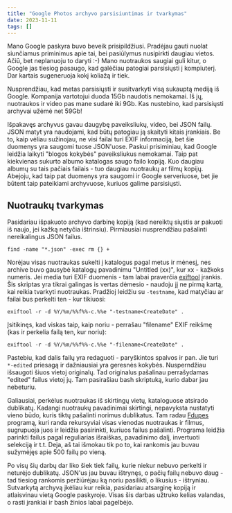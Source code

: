 ```yaml
---
title: "Google Photos archyvo parsisiuntimas ir tvarkymas"
date: 2023-11-11
tags: []
---
```


Mano Google paskyra buvo beveik prisipildžiusi. Pradėjau gauti nuolat siunčiamus
priminimus apie tai, bei pasiūlymus nusipirkti daugiau vietos. Ačiū, bet
neplanuoju to daryti :-) Mano nuotraukos saugiai guli kitur, o Google jas
tiesiog pasaugo, kad galėčiau patogiai parsisiųsti į kompiuterį. Dar kartais
sugeneruoja kokį koliažą ir tiek.

Nusprendžiau, kad metas parsisiųsti ir susitvarkyti visą sukauptą mediją iš
Google. Kompanija vartotojui duoda 15Gb naudotis nemokamai. Iš jų, nuotraukos ir
video pas mane sudarė iki 9Gb. Kas nustebino, kad parsisiųsti archyvai užėmė
net 59Gb!

Išpakavęs archyvus gavau daugybę paveiksliukų, video, bei JSON failų. JSON matyt
yra naudojami, kad būtų patogiau ją skaityti kitais įrankiais. Be to, kaip
vėliau sužinojau, ne visi failai turi EXIF informaciją, bet šie duomenys yra
saugomi tuose JSON'uose. Paskui prisiminiau, kad Google leidžia laikyti "blogos
kokybės" paveiksliukus nemokamai. Taip pat kiekvienas sukurto albumo katalogas
saugo failo kopiją. Kuo daugiau albumų su tais pačiais failais - tuo daugiau
nuotraukų ar filmų kopijų. Abejoju, kad taip pat duomenys yra saugomi ir Google
serveriuose, bet jie būtent taip pateikiami archyvuose, kuriuos galime
parsisiųsti.

## Nuotraukų tvarkymas

Pasidariau išpakuoto archyvo darbinę kopiją (kad nereiktų siųstis ar pakuoti iš
naujo, jei kažką netyčia ištrinsiu). Pirmiausiai nusprendžiau pašalinti
nereikalingus JSON failus.

```shell
find -name "*.json" -exec rm {} +
```

Norėjau visas nuotraukas sukelti į katalogus pagal metus ir mėnesį, nes archive
buvo gausybė katalogų pavadinimu "Untitled (xx)", kur xx - kažkoks numeris. Jei
media turi EXIF duomenis - tam labai praverčia [exiftool][1] įrankis. Šis
skriptas yra tikrai galingas is vertas dėmesio - naudoju jį ne pirmą kartą, kai
reikia tvarkyti nuotraukas. Pradžioj leidžiu su `-testname`, kad matyčiau ar
failai bus perkelti ten - kur tikiuosi:

```shell
exiftool -r -d %Y/%m/%%f%%-c.%%e "-testname<CreateDate" .
```

Įsitikinęs, kad viskas taip, kaip noriu - perrašau "filename" EXIF reikšmę (kas
ir perkelia failą ten, kur noriu):

```shell
exiftool -r -d %Y/%m/%%f%%-c.%%e "-filename<CreateDate" .
```

Pastebiu, kad dalis failų yra redaguoti - paryškintos spalvos ir pan. Jie turi
`*-edited` priesagą ir dažniausiai yra geresnės kokybės. Nusperndžiau išsaugoti
šiuos vietoj originalų. Tad originalus pašalinau perrašydamas "edited" failus
vietoj jų. Tam pasirašiau bash skriptuką, kurio dabar jau nebeturiu.

Galiausiai, perkėlus nuotraukas iš skirtingų vietų, kataloguose atsirado
dublikatų. Kadangi nuotraukų pavadinimai skirtingi, nepavyksta nustatyti vieno
būdo, kuris tiktų pašalinti norimus dublikatus. Tam radau [Fdupes][2] programą,
kuri randa rekursyviai visas vienodas nuotraukas ir filmus, sugrupuoja juos ir
leidžia pasirinkti, kuriuos failus pašalinti. Programa leidžia parinkti failus
pagal reguliarias išraiškas, pavadinimo dalį, invertuoti selekciją ir t.t. Deja,
aš tai išmokau tik po to, kai rankomis jau buvau sužymėjęs apie 500 failų po
vieną.

Po visų šių darbų dar liko šiek tiek failų, kurie niekur nebuvo perkelti ir
neturėjo dublikatų. JSON'us jau buvau ištrynęs, o pačių failų nebuvo daug - tad
tiesiog rankomis peržiūrėjau ką noriu pasilikti, o likusius - ištryniau.
Sutvarkytą archyvą įkėliau kur reikia, pasidariau atsarginę kopiją ir
atlaisvinau vietą Google paskyroje. Visas šis darbas užtruko kelias valandas, o
rasti įrankiai ir bash žinios labai pagelbėjo.


[1]: https://exiftool.org/
[2]: https://github.com/adrianlopezroche/fdupes
